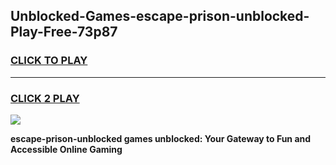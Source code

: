 
## Unblocked-Games-escape-prison-unblocked-Play-Free-73p87
<h3>
<a href="https://premium76.site?title=escape-prison-unblocked&ref=12A">CLICK TO PLAY</a></h3>
<hr>

<h3>
<a href="https://premium76.site?title=escape-prison-unblocked&ref=12A">CLICK 2 PLAY</a>
  
</h3>

<a href="https://premium76.site?title=escape-prison-unblocked&ref=12A"><img src="https://clearcache.store/games.png"></a>


**escape-prison-unblocked games unblocked: Your Gateway to Fun and Accessible Online Gaming**

